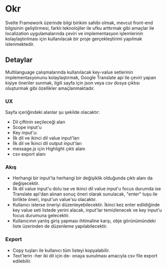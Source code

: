# Okr
Svelte Framework üzerinde bilgi birikim sahibi olmak, mevcut front-end bilgisinin geliştirmesi, farklı teknolojiler ile ufku arttırmak gibi amaçlar ile localization uygulamalarında çeviri ve implementasyon işlemlerinin kolaylaştırılması için kullanılacak bir proje gerçekleştirimi yapılmak istenmektedir.

## Detaylar
Multilanguage çalışmalarında kullanılacak key-value setlerinin implementasyonunu kolaylaştırmak, Google Translate api ile çeviri yapan kişiye öneriler sunmak, ilgili sayfa için json veya csv dosya çıktısı oluşturmak gibi özellikler amaçlanmaktadır.
### UX
Sayfa içeriğindeki alanlar şu şekilde olacaktır:
- Dil çiftinin seçileceği alan
- Scope input'u
- Key input'u:
- İlk dil ve ikinci dil value input'ları
- İlk dil ve İkinci dil output input'ları
- message.js için Highlight çıktı alanı
- csv export alanı

### Akış
- Herhangi bir input'ta herhangi bir değişiklik olduğunda çıktı alanı da değişecektir.
- İlk dil value input'u dolu ise ve ikinci dil value input'u focus durumda ise Translate api'dan alınan sonuç öneri olarak sunulacak, "enter" tuşu ile birlikte öneri, input'un value'su olacaktır. 
- Kullanıcı isterse öneriyi düzenleyebilecektir. İkinci kez enter edildiğinde key value seti listede yerini alacak, input'lar temizlenecek ve key input'u focus durumuna gelecektir. 
- Kullanıcının yanlış giriş yapması ihtimaline karşı, obje görünümündeki liste üzerinden de düzenleme yapılabilecektir.
### Export
- Copy tuşları ile kullanıcı tüm listeyi kopyalabilir.
- Text'lerin -her iki dil için de- onaya sunulması amacıyla csv file export edilebilir.